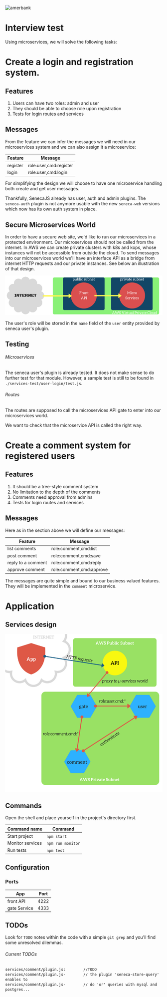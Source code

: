 ![amerbank](https://amerbank.com/assets/images/logo.png)

Interview test
==============

Using microservices, we will solve the following tasks:

# Create a login and registration system.

## Features

1. Users can have two roles: admin and user
20. They should be able to choose role upon registration
30. Tests for login routes and services

## Messages

From the feature we can infer the messages we will need in our microservices system and we can also assign it a microservice:

Feature | Message
--- | ---
register | role:user,cmd:register
login | role:user,cmd:login

For simplifying the design we will choose to have one microservice handling both create and get user messages.

Thankfully, SenecaJS already has user, auth and admin plugins.
The `seneca-auth` plugin is not anymore usable with the new `seneca-web` versions which now has its own auth system in place.

## Secure Microservices World

In order to have a secure web site, we'd like to run our microservices in a protected environment. Our microservices should not be called from the internet. In AWS we can create private clusters with k8s and kops, whose instances will not be accessible from outside the cloud. To send messages into our microservices world we'll have an interface API as a bridge from internet HTTP requests and our private instances. See below an illustration of that design.

![global-design](./docs/img/global-design.png)

The user's role will be stored in the `name` field of the `user` entity provided by seneca user's plugin.

## Testing

###### Microservices

The seneca user's plugin is already tested. It does not make sense to do further test for that module. However, a sample test is still to be found in `./services-test/user-login/test.js`.

###### Routes

The routes are supposed to call the microservices API gate to enter into our microservices world.

We want to check that the microservice API is called the right way.

# Create a comment system for registered users

## Features

1. It should be a tree-style comment system
20. No limitation to the depth of the comments
30. Comments need approval from admins
40. Tests for login routes and services

## Messages

Here as in the section above we will define our messages:

Feature | Message
--- | ---
list comments | role:comment,cmd:list
post comment | role:comment,cmd:save
reply to a comment | role:comment,cmd:reply
approve comment | role:comment,cmd:approve

The messages are quite simple and bound to our business valued features.
They will be implemented in the `comment` microservice.

# Application

## Services design

![services-design](./docs/img/services-design.png)

## Commands

Open the shell and place yourself in the project's directory first.

Command name | Command
--- | ---
Start project | `npm start`
Monitor services | `npm run monitor`
Run tests | `npm test`

## Configuration

### Ports

App | Port
--- | ---
front API | 4222
gate Service | 4333

## TODOs

Look for `TODO` notes within the code with a simple `git grep`
and you'll find some unresolved dilemmas.

###### Current TODOs
```
services/comment/plugin.js:        //TODO
services/comment/plugin.js-        // the plugin 'seneca-store-query' enables to
services/comment/plugin.js-        // do 'or' queries with mysql and postgres...
```
